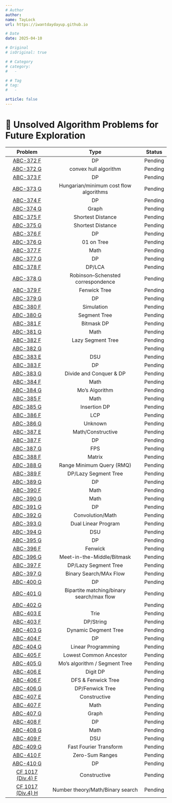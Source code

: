 ```yaml
---
# Author
author:
name: TayLock
url: https://iwantdaydayup.github.io

# Date
date: 2025-04-10

# Original
# isOriginal: true

# # Category
# category:
#   -

# # Tag
# tag:
#   -

article: false
---
```


# 🧩 Unsolved Algorithm Problems for Future Exploration

|                              Problem                               |                   Type                    | Status  |
| :----------------------------------------------------------------: | :---------------------------------------: | :-----: |
|   [ABC-372 F](https://atcoder.jp/contests/abc372/tasks/abc372_f)   |                    DP                     | Pending |
|   [ABC-372 G](https://atcoder.jp/contests/abc372/tasks/abc372_g)   |           convex hull algorithm           | Pending |
|   [ABC-373 F](https://atcoder.jp/contests/abc373/tasks/abc373_f)   |                    DP                     | Pending |
|   [ABC-373 G](https://atcoder.jp/contests/abc373/tasks/abc373_g)   |  Hungarian/minimum cost flow algorithms   | Pending |
|   [ABC-374 F](https://atcoder.jp/contests/abc374/tasks/abc374_f)   |                    DP                     | Pending |
|   [ABC-374 G](https://atcoder.jp/contests/abc374/tasks/abc374_g)   |                   Graph                   | Pending |
|   [ABC-375 F](https://atcoder.jp/contests/abc375/tasks/abc375_f)   |             Shortest Distance             | Pending |
|   [ABC-375 G](https://atcoder.jp/contests/abc375/tasks/abc375_g)   |             Shortest Distance             | Pending |
|   [ABC-376 F](https://atcoder.jp/contests/abc376/tasks/abc376_f)   |                    DP                     | Pending |
|   [ABC-376 G](https://atcoder.jp/contests/abc376/tasks/abc376_g)   |                01 on Tree                 | Pending |
|   [ABC-377 F](https://atcoder.jp/contests/abc377/tasks/abc377_f)   |                   Math                    | Pending |
|   [ABC-377 G](https://atcoder.jp/contests/abc377/tasks/abc377_g)   |                    DP                     | Pending |
|   [ABC-378 F](https://atcoder.jp/contests/abc378/tasks/abc378_f)   |                  DP/LCA                   | Pending |
|   [ABC-378 G](https://atcoder.jp/contests/abc378/tasks/abc378_g)   |     Robinson–Schensted correspondence     | Pending |
|   [ABC-379 F](https://atcoder.jp/contests/abc379/tasks/abc379_f)   |               Fenwick Tree                | Pending |
|   [ABC-379 G](https://atcoder.jp/contests/abc379/tasks/abc379_g)   |                    DP                     | Pending |
|   [ABC-380 F](https://atcoder.jp/contests/abc380/tasks/abc380_f)   |                Simulation                 | Pending |
|   [ABC-380 G](https://atcoder.jp/contests/abc380/tasks/abc380_g)   |               Segment Tree                | Pending |
|   [ABC-381 F](https://atcoder.jp/contests/abc381/tasks/abc381_f)   |                Bitmask DP                 | Pending |
|   [ABC-381 G](https://atcoder.jp/contests/abc381/tasks/abc381_g)   |                   Math                    | Pending |
|   [ABC-382 F](https://atcoder.jp/contests/abc382/tasks/abc382_f)   |             Lazy Segment Tree             | Pending |
|   [ABC-382 G](https://atcoder.jp/contests/abc382/tasks/abc382_g)   |                                           | Pending |
|   [ABC-383 E](https://atcoder.jp/contests/abc383/tasks/abc383_e)   |                    DSU                    | Pending |
|   [ABC-383 F](https://atcoder.jp/contests/abc383/tasks/abc383_f)   |                    DP                     | Pending |
|   [ABC-383 G](https://atcoder.jp/contests/abc383/tasks/abc383_g)   |          Divide and Conquer & DP          | Pending |
|   [ABC-384 F](https://atcoder.jp/contests/abc384/tasks/abc384_f)   |                   Math                    | Pending |
|   [ABC-384 G](https://atcoder.jp/contests/abc384/tasks/abc384_g)   |              Mo’s Algorithm               | Pending |
|   [ABC-385 F](https://atcoder.jp/contests/abc385/tasks/abc385_f)   |                   Math                    | Pending |
|   [ABC-385 G](https://atcoder.jp/contests/abc385/tasks/abc385_g)   |               Insertion DP                | Pending |
|   [ABC-386 F](https://atcoder.jp/contests/abc386/tasks/abc386_f)   |                    LCP                    | Pending |
|   [ABC-386 G](https://atcoder.jp/contests/abc386/tasks/abc386_g)   |                  Unknown                  | Pending |
|   [ABC-387 E](https://atcoder.jp/contests/abc387/tasks/abc387_e)   |             Math/Constructive             | Pending |
|   [ABC-387 F](https://atcoder.jp/contests/abc387/tasks/abc387_f)   |                    DP                     | Pending |
|   [ABC-387 G](https://atcoder.jp/contests/abc387/tasks/abc387_g)   |                    FPS                    | Pending |
|   [ABC-388 F](https://atcoder.jp/contests/abc388/tasks/abc388_f)   |                  Matrix                   | Pending |
|   [ABC-388 G](https://atcoder.jp/contests/abc388/tasks/abc388_g)   |         Range Minimum Query (RMQ)         | Pending |
|   [ABC-389 F](https://atcoder.jp/contests/abc389/tasks/abc389_f)   |           DP/Lazy Segment Tree            | Pending |
|   [ABC-389 G](https://atcoder.jp/contests/abc389/tasks/abc389_g)   |                    DP                     | Pending |
|   [ABC-390 F](https://atcoder.jp/contests/abc390/tasks/abc390_f)   |                   Math                    | Pending |
|   [ABC-390 G](https://atcoder.jp/contests/abc390/tasks/abc390_g)   |                   Math                    | Pending |
|   [ABC-391 G](https://atcoder.jp/contests/abc391/tasks/abc391_g)   |                    DP                     | Pending |
|   [ABC-392 G](https://atcoder.jp/contests/abc392/tasks/abc392_g)   |             Convolution/Math              | Pending |
|   [ABC-393 G](https://atcoder.jp/contests/abc393/tasks/abc393_g)   |            Dual Linear Program            | Pending |
|   [ABC-394 G](https://atcoder.jp/contests/abc394/tasks/abc394_g)   |                    DSU                    | Pending |
|   [ABC-395 G](https://atcoder.jp/contests/abc395/tasks/abc395_g)   |                    DP                     | Pending |
|   [ABC-396 F](https://atcoder.jp/contests/abc396/tasks/abc396_f)   |                  Fenwick                  | Pending |
|   [ABC-396 G](https://atcoder.jp/contests/abc396/tasks/abc396_g)   |        Meet-in-the-Middle/Bitmask         | Pending |
|   [ABC-397 F](https://atcoder.jp/contests/abc397/tasks/abc397_f)   |           DP/Lazy Segment Tree            | Pending |
|   [ABC-397 G](https://atcoder.jp/contests/abc397/tasks/abc397_g)   |          Binary Search/MAx Flow           | Pending |
|   [ABC-400 G](https://atcoder.jp/contests/abc400/tasks/abc400_g)   |                    DP                     | Pending |
|   [ABC-401 G](https://atcoder.jp/contests/abc401/tasks/abc401_g)   | Bipartite matching/binary search/max flow | Pending |
|   [ABC-402 G](https://atcoder.jp/contests/abc402/tasks/abc402_g)   |                                           | Pending |
|   [ABC-403 E](https://atcoder.jp/contests/abc403/tasks/abc403_e)   |                   Trie                    | Pending |
|   [ABC-403 F](https://atcoder.jp/contests/abc403/tasks/abc403_f)   |                 DP/String                 | Pending |
|   [ABC-403 G](https://atcoder.jp/contests/abc403/tasks/abc403_g)   |           Dynamic Degment Tree            | Pending |
|   [ABC-404 F](https://atcoder.jp/contests/abc404/tasks/abc404_f)   |                    DP                     | Pending |
|   [ABC-404 G](https://atcoder.jp/contests/abc404/tasks/abc404_g)   |            Linear Programming             | Pending |
|   [ABC-405 F](https://atcoder.jp/contests/abc405/tasks/abc405_f)   |          Lowest Common Ancestor           | Pending |
|   [ABC-405 G](https://atcoder.jp/contests/abc405/tasks/abc405_g)   |       Mo’s algorithm / Segment Tree       | Pending |
|   [ABC-406 E](https://atcoder.jp/contests/abc406/tasks/abc406_e)   |                 Digit DP                  | Pending |
|   [ABC-406 F](https://atcoder.jp/contests/abc406/tasks/abc406_f)   |            DFS & Fenwick Tree             | Pending |
|   [ABC-406 G](https://atcoder.jp/contests/abc406/tasks/abc406_g)   |              DP/Fenwick Tree              | Pending |
|   [ABC-407 E](https://atcoder.jp/contests/abc407/tasks/abc407_e)   |               Constructive                | Pending |
|   [ABC-407 F](https://atcoder.jp/contests/abc407/tasks/abc407_f)   |                   Math                    | Pending |
|   [ABC-407 G](https://atcoder.jp/contests/abc407/tasks/abc407_g)   |                   Graph                   | Pending |
|   [ABC-408 F](https://atcoder.jp/contests/abc408/tasks/abc408_f)   |                    DP                     | Pending |
|   [ABC-408 G](https://atcoder.jp/contests/abc408/tasks/abc408_g)   |                   Math                    | Pending |
|   [ABC-409 F](https://atcoder.jp/contests/abc409/tasks/abc409_f)   |                    DSU                    | Pending |
|   [ABC-409 G](https://atcoder.jp/contests/abc409/tasks/abc409_g)   |          Fast Fourier Transform           | Pending |
|   [ABC-410 F](https://atcoder.jp/contests/abc410/tasks/abc410_f)   |              Zero-Sum Ranges              | Pending |
|   [ABC-410 G](https://atcoder.jp/contests/abc410/tasks/abc410_g)   |                    DP                     | Pending |
| [CF 1017 (Div.4) F](https://codeforces.com/contest/2094/problem/F) |               Constructive                | Pending |
| [CF 1017 (Div.4) H](https://codeforces.com/contest/2094/problem/H) |     Number theory/Math/Binary search      | Pending |

<!-- | [ABC-400 G](https://atcoder.jp/contests/abc400/tasks/abc400_g) |  DP  | Completed or Pending | -->
